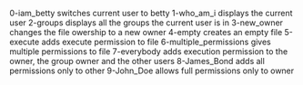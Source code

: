 0-iam_betty switches current user to betty
1-who_am_i displays the current user
2-groups displays all the groups the current user is in
3-new_owner changes the file owership to a new owner
4-empty creates an empty file
5-execute adds execute permission to file
6-multiple_permissions gives multiple permissions to file
7-everybody adds execution permission to the owner, the group owner and the other users 
8-James_Bond adds all permissions only to other
9-John_Doe allows full permissions only to owner
